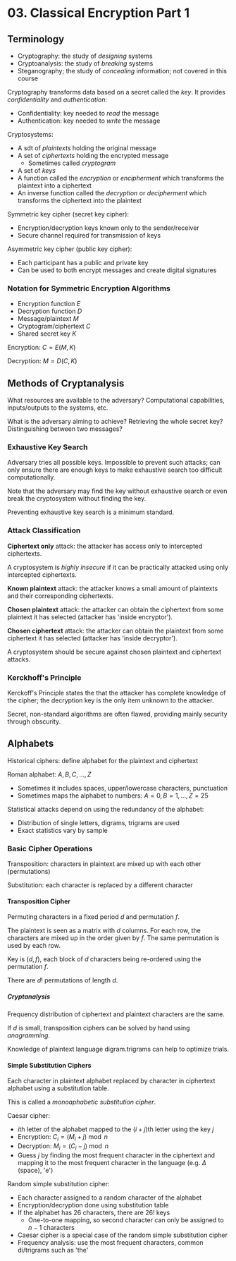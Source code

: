 # 03. Classical Encryption Part 1

## Terminology

- Cryptography: the study of *designing* systems
- Cryptoanalysis: the study of *breaking* systems
- Steganography; the study of *concealing* information; not covered in this course

Cryptography transforms data based on a secret called the *key*. It provides *confidentiality* and *authentication*:

- Confidentiality: key needed to *read*  the message
- Authentication:  key needed to *write* the message

Cryptosystems:

- A sdt of *plaintexts* holding the original message
- A set of *ciphertexts* holding the encrypted message
  - Sometimes called *cryptogram*
- A set of *keys*
- A          function called the *encryption* or *encipherment* which transforms the plaintext into a ciphertext
- An inverse function called the *decryption* or *decipherment* which transforms the ciphertext into the plaintext

Symmetric key cipher (secret key cipher):

- Encryption/decryption keys known only to the sender/receiver
- Secure channel required for transmission of keys

Asymmetric key cipher (public key cipher):

- Each participant has a public and private key
- Can be used to both encrypt messages and create digital signatures

### Notation for Symmetric Encryption Algorithms

- Encryption function $E$
- Decryption function $D$
- Message/plaintext $M$
- Cryptogram/ciphertext $C$
- Shared secret key $K$

Encryption: $C = E(M, K)$

Decryption: $M = D(C, K)$

## Methods of Cryptanalysis

What resources are available to the adversary? Computational capabilities, inputs/outputs to the systems, etc.

What is the adversary aiming to achieve? Retrieving the whole secret key? Distinguishing between two messages?

### Exhaustive Key Search

Adversary tries all possible keys. Impossible to prevent such attacks; can only ensure there are enough keys to make exhaustive search too difficult computationally.

Note that the adversary may find the key without exhaustive search or even break the cryptosystem without finding the key.

Preventing exhaustive key search is a minimum standard.

### Attack Classification

**Ciphertext only** attack: the attacker has access only to intercepted ciphertexts.

A cryptosystem is *highly insecure* if it can be practically attacked using only intercepted ciphertexts.

**Known plaintext** attack: the attacker knows a small amount of plaintexts and their corresponding ciphertexts.

**Chosen plaintext** attack: the attacker can obtain the ciphertext from some plaintext it has selected (attacker has 'inside encryptor').

**Chosen ciphertext** attack: the attacker can obtain the plaintext from some ciphertext it has selected (attacker has 'inside decryptor').

A cryptosystem should be secure against chosen plaintext and ciphertext attacks.

### Kerckhoff's Principle

Kerckoff's Principle states the that the attacker has complete knowledge of the cipher; the decryption key is the only item unknown to the attacker.

Secret, non-standard algorithms are often flawed, providing mainly security through obscurity.

## Alphabets

Historical ciphers: define alphabet for the plaintext and ciphertext

Roman alphabet: $A, B, C, \dots, Z$

- Sometimes it includes spaces, upper/lowercase characters, punctuation
- Sometimes maps the alphabet to numbers: $A = 0, B = 1, \dots, Z = 25$

Statistical attacks depend on using the redundancy of the alphabet:

- Distribution of single letters, digrams, trigrams are used
- Exact statistics vary by sample

### Basic Cipher Operations

Transposition: characters in plaintext are mixed up with each other (permutations)

Substitution: each character is replaced by a different character

#### Transposition Cipher

Permuting characters in a fixed period $d$ and permutation $f$.

The plaintext is seen as a matrix with $d$ columns. For each row, the characters are mixed up in the order given by $f$. The same permutation is used by each row.

Key is $(d, f)$, each block of $d$ characters being re-ordered using the permutation $f$.

There are $d!$ permutations of length $d$.

##### Cryptanalysis

Frequency distribution of ciphertext and plaintext characters are the same.

If $d$ is small, transposition ciphers can be solved by hand using *anagramming*.

Knowledge of plaintext language digram.trigrams can help to optimize trials.

#### Simple Substitution Ciphers

Each character in plaintext alphabet replaced by character in ciphertext alphabet using a substitution table.

This is called a *monoaphabetic substitution cipher*.

Caesar cipher:

- $i$th letter of the alphabet mapped to the $(i + j)$th letter using the key $j$
- Encryption: $C_i = (M_i + j) \bmod n$
- Decryption: $M_i = (C_i - j) \bmod n$
- Guess $j$ by finding the most frequent character in the ciphertext and mapping it to the most frequent character in the language (e.g. $\Delta$ (space), 'e')

Random simple substitution cipher:

- Each character assigned to a random character of the alphabet
- Encryption/decryption done using substitution table
- If the alphabet has $26$ characters, there are $26!$ keys
  - One-to-one mapping, so second character can only be assigned to $n - 1$ characters
- Caesar cipher is a special case of the random simple substitution cipher
- Frequency analysis: use the most frequent characters, common di/trigrams such as 'the'
